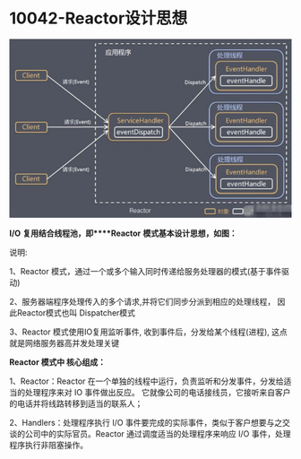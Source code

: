 # 10042-Reactor设计思想

![10042](images/10042.jpg)

**I/O** **复用结合线程池，即****Reactor** **模式基本设计思想，如图：**

说明:

1、Reactor 模式，通过一个或多个输入同时传递给服务处理器的模式(基于事件驱动)

2、服务器端程序处理传入的多个请求,并将它们同步分派到相应的处理线程， 因此Reactor模式也叫 Dispatcher模式

3、Reactor 模式使用IO复用监听事件, 收到事件后，分发给某个线程(进程), 这点就是网络服务器高并发处理关键

**Reactor 模式中 核心组成：**

1、Reactor：Reactor 在一个单独的线程中运行，负责监听和分发事件，分发给适当的处理程序来对 IO 事件做出反应。 它就像公司的电话接线员，它接听来自客户的电话并将线路转移到适当的联系人；

2、Handlers：处理程序执行 I/O 事件要完成的实际事件，类似于客户想要与之交谈的公司中的实际官员。Reactor 通过调度适当的处理程序来响应 I/O 事件，处理程序执行非阻塞操作。